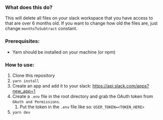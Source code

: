 ### What does this do?
This will delete all files on your slack workspace that you have access to that are over 6 months old. If you want to change how old the files are, just change `monthsToSubtract` constant.

### Prerequisites:
* Yarn should be installed on your machine (or npm)

### How to use:
1. Clone this repository
1. `yarn install`
1. Create an app and add it to your slack: https://api.slack.com/apps?new_app=1
1. Create a `.env` file in the root directory and grab the OAuth token from `OAuth and Permissions`.
   1. Put the token in the `.env` file like so: `USER_TOKEN=<TOKEN_HERE>`
1. `yarn dev`
